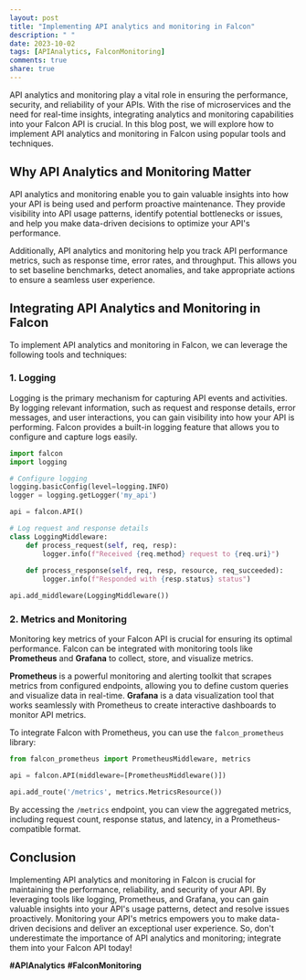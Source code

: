 ```yaml
---
layout: post
title: "Implementing API analytics and monitoring in Falcon"
description: " "
date: 2023-10-02
tags: [APIAnalytics, FalconMonitoring]
comments: true
share: true
---
```


API analytics and monitoring play a vital role in ensuring the performance, security, and reliability of your APIs. With the rise of microservices and the need for real-time insights, integrating analytics and monitoring capabilities into your Falcon API is crucial. In this blog post, we will explore how to implement API analytics and monitoring in Falcon using popular tools and techniques.

## Why API Analytics and Monitoring Matter

API analytics and monitoring enable you to gain valuable insights into how your API is being used and perform proactive maintenance. They provide visibility into API usage patterns, identify potential bottlenecks or issues, and help you make data-driven decisions to optimize your API's performance.

Additionally, API analytics and monitoring help you track API performance metrics, such as response time, error rates, and throughput. This allows you to set baseline benchmarks, detect anomalies, and take appropriate actions to ensure a seamless user experience.

## Integrating API Analytics and Monitoring in Falcon

To implement API analytics and monitoring in Falcon, we can leverage the following tools and techniques:

### 1. Logging

Logging is the primary mechanism for capturing API events and activities. By logging relevant information, such as request and response details, error messages, and user interactions, you can gain visibility into how your API is performing. Falcon provides a built-in logging feature that allows you to configure and capture logs easily.

```python
import falcon
import logging

# Configure logging
logging.basicConfig(level=logging.INFO)
logger = logging.getLogger('my_api')

api = falcon.API()

# Log request and response details
class LoggingMiddleware:
    def process_request(self, req, resp):
        logger.info(f"Received {req.method} request to {req.uri}")
    
    def process_response(self, req, resp, resource, req_succeeded):
        logger.info(f"Responded with {resp.status} status")

api.add_middleware(LoggingMiddleware())
```

### 2. Metrics and Monitoring

Monitoring key metrics of your Falcon API is crucial for ensuring its optimal performance. Falcon can be integrated with monitoring tools like **Prometheus** and **Grafana** to collect, store, and visualize metrics.

**Prometheus** is a powerful monitoring and alerting toolkit that scrapes metrics from configured endpoints, allowing you to define custom queries and visualize data in real-time. **Grafana** is a data visualization tool that works seamlessly with Prometheus to create interactive dashboards to monitor API metrics.

To integrate Falcon with Prometheus, you can use the `falcon_prometheus` library:

```python
from falcon_prometheus import PrometheusMiddleware, metrics

api = falcon.API(middleware=[PrometheusMiddleware()])

api.add_route('/metrics', metrics.MetricsResource())
```

By accessing the `/metrics` endpoint, you can view the aggregated metrics, including request count, response status, and latency, in a Prometheus-compatible format.

## Conclusion

Implementing API analytics and monitoring in Falcon is crucial for maintaining the performance, reliability, and security of your API. By leveraging tools like logging, Prometheus, and Grafana, you can gain valuable insights into your API's usage patterns, detect and resolve issues proactively. Monitoring your API's metrics empowers you to make data-driven decisions and deliver an exceptional user experience. So, don't underestimate the importance of API analytics and monitoring; integrate them into your Falcon API today!

**#APIAnalytics** **#FalconMonitoring**